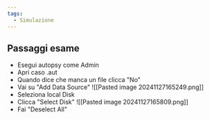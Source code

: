 ```yaml
---
tags:
  - Simulazione
---
```

## Passaggi esame

- Esegui autopsy come Admin
- Apri caso .aut
- Quando dice che manca un file clicca "No"
- Vai su "Add Data Source"
	![[Pasted image 20241127165249.png]]
- Seleziona local Disk
- Clicca "Select Disk"
	![[Pasted image 20241127165809.png]]
- Fai "Deselect All"